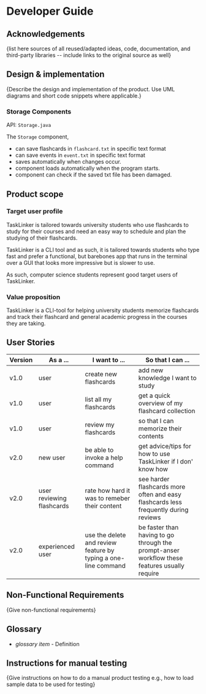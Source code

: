 # Developer Guide

## Acknowledgements

{list here sources of all reused/adapted ideas, code, documentation, and third-party libraries -- include links to the original source as well}

## Design & implementation

{Describe the design and implementation of the product. Use UML diagrams and short code snippets where applicable.}

### Storage Components

API: `Storage.java`

The `Storage` component,
* can save flashcards in `flashcard.txt` in specific text format
* can save events in `event.txt` in specific text format
* saves automatically when changes occur.
* component loads automatically when the program starts.  
* component can check if the saved txt file has been damaged.
  

## Product scope

### Target user profile

TaskLinker is tailored towards university students who use flashcards to 
study for their courses and need an easy way to schedule and plan the 
studying of their flashcards.

TaskLinker is a CLI tool and as such, it is tailored towards students who 
type fast and prefer a functional, but barebones app that runs in the 
terminal over a GUI that looks more impressive but is slower to use. 

As such, computer science students represent good target users of TaskLinker.

### Value proposition

TaskLinker is a CLI-tool for helping university students memorize flashcards
and track their flashcard and general academic progress in the courses they are
taking.



## User Stories

| Version | As a ... | I want to ... | So that I can ...|
|---------|----------|---------------|------------------|
| v1.0    |user|create new flashcards|add new knowledge I want to study|
| v1.0    |user|list all my flashcards|get a quick overview of my flashcard collection|
| v1.0    |user|review my flashcards|so that I can memorize their contents|
| v2.0    |new user|be able to invoke a help command|get advice/tips for how to use TaskLinker if I don' know how|
| v2.0 |user reviewing flashcards|rate how hard it was to remeber their content|see harder flashcards more often and easy flashcards less frequently during reviews|
|v2.0 |experienced user|use the delete and review feature by typing a one-line command|be faster than having to go through the prompt-anser workflow these features usually require|

## Non-Functional Requirements

{Give non-functional requirements}

## Glossary

* *glossary item* - Definition

## Instructions for manual testing

{Give instructions on how to do a manual product testing e.g., how to load sample data to be used for testing}

